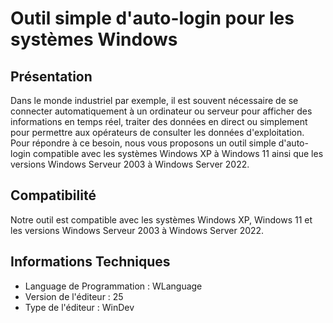 **Outil simple d'auto-login pour les systèmes Windows**
=====================================================

Présentation
------------

Dans le monde industriel par exemple, il est souvent nécessaire de se connecter automatiquement à un ordinateur ou serveur pour afficher des informations en temps réel, traiter des données en direct ou simplement pour permettre aux opérateurs de consulter les données d'exploitation. Pour répondre à ce besoin, nous vous proposons un outil simple d'auto-login compatible avec les systèmes Windows XP à Windows 11 ainsi que les versions Windows Serveur 2003 à Windows Server 2022.

Compatibilité
------------

Notre outil est compatible avec les systèmes Windows XP, Windows 11 et les versions Windows Serveur 2003 à Windows Server 2022.

Informations Techniques
------------
* Language de Programmation : WLanguage
* Version de l'éditeur : 25
* Type de l'éditeur : WinDev
